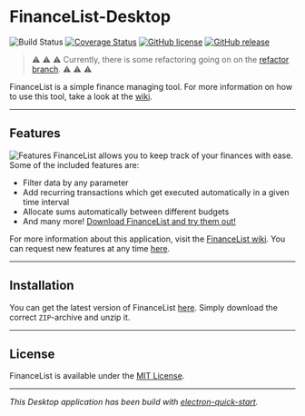 # FinanceList-Desktop

![Build Status](https://travis-ci.com/Malte311/FinanceList-Desktop.svg?branch=master)
[![Coverage Status](https://coveralls.io/repos/github/Malte311/FinanceList-Desktop/badge.svg?branch=refactor)](https://coveralls.io/github/Malte311/FinanceList-Desktop?branch=refactor)
[![GitHub license](https://img.shields.io/github/license/Malte311/FinanceList-Desktop)](https://github.com/Malte311/FinanceList-Desktop/blob/master/LICENSE)
[![GitHub release](https://img.shields.io/github/v/release/Malte311/FinanceList-Desktop)](https://github.com/Malte311/FinanceList-Desktop/releases)

> :warning: :warning: :warning: Currently, there is some refactoring going on on the [refactor branch](https://github.com/Malte311/FinanceList-Desktop/tree/refactor). :warning: :warning: :warning:

FinanceList is a simple finance managing tool. For more information on how to use this tool, take a look at the [wiki](https://github.com/Malte311/FinanceList-Desktop/wiki).
***
## Features
![Features](https://github.com/Malte311/FinanceList-Desktop/blob/master/screenshots/balances_page.gif)
FinanceList allows you to keep track of your finances with ease. Some of the included features are:

- Filter data by any parameter
- Add recurring transactions which get executed automatically in a given time interval
- Allocate sums automatically between different budgets
- And many more! [Download FinanceList and try them out!](https://github.com/Malte311/FinanceList-Desktop/releases)

For more information about this application, visit the [FinanceList wiki](https://github.com/Malte311/FinanceList-Desktop/wiki).
You can request new features at any time [here](https://github.com/Malte311/FinanceList-Desktop/issues/new/choose).

***
## Installation

You can get the latest version of FinanceList [here](https://github.com/Malte311/FinanceList-Desktop/releases). Simply download the correct `ZIP`-archive and unzip it.

***
## License
FinanceList is available under the [MIT License](https://github.com/Malte311/FinanceList-Desktop/blob/master/LICENSE).

***
*This Desktop application has been build with [electron-quick-start](https://github.com/electron/electron-quick-start).*

